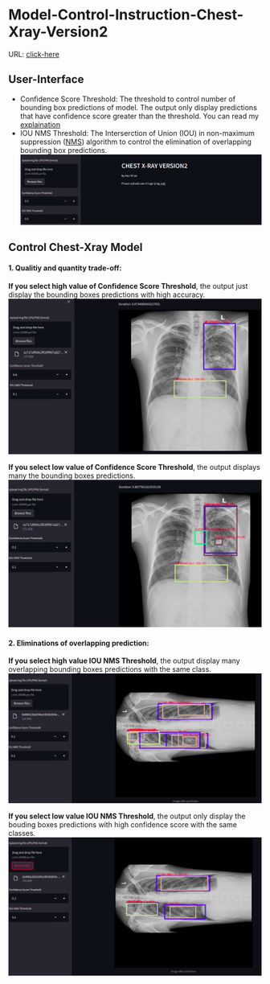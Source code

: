 # Model-Control-Instruction-Chest-Xray-Version2

URL: [click-here](https://share.streamlit.io/datacollectorvn/chest-xray-version2-deployment/streamlit_inference.py)

## User-Interface
+ Confidence Score Threshold: The threshold to control number of bounding box predictions of model. The output only display predictions that have confidence score greater than the threshold. You can read my [explaination](https://docs.google.com/presentation/d/15F1puhvjmvTkM-ZSMjRK8IQp54zNqY7Z6h6OYKXTNgY/edit?usp=sharing)
+ IOU NMS Threshold: The Interserction of Union (IOU) in non-maximum suppression ([NMS](https://arxiv.org/pdf/1705.02950.pdf)) algorithm to control the elimination of overlapping bounding box predictions.
![plot](src-imgs/user_interface.png)


## Control Chest-Xray Model 
#### 1. Qualitiy and quantity trade-off:

**If you select high value of Confidence Score Threshold**, the output just display the bounding boxes predictions with high accuracy. 
![plot](src-imgs/high_score_thr.png)

**If you select low value of Confidence Score Threshold**, the output displays many the bounding boxes predictions.
![plot](src-imgs/low_score_thr.png)

#### 2. Eliminations of overlapping prediction:
**If you select high value IOU NMS Threshold**, the output display many overlapping bounding boxes predictions with the same class.
![plot](src-imgs/high_iou_thr.png)

**If you select low value IOU NMS Threshold**, the output only display the bouding boxes predictions with high confidence score with the same classes.
![plot](src-imgs/low_iou_thr.png)
